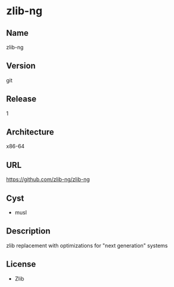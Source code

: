 # zlib-ng

## Name
zlib-ng

## Version
git

## Release
1

## Architecture
x86-64

## URL
https://github.com/zlib-ng/zlib-ng

## Cyst
* musl

## Description
zlib replacement with optimizations for "next generation" systems

## License
* Zlib
